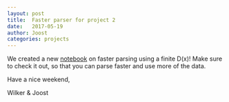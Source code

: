 ```yaml
---
layout: post
title:  Faster parser for project 2
date:   2017-05-19
author: Joost
categories: projects
---
```


We created a new [notebook](https://github.com/uva-slpl/nlp2/blob/gh-pages/resources/notebooks/Fast-Parsing-with-Finite-Dx.ipynb) on faster parsing using a finite D(x)! Make sure to check it out, so that you can parse faster and use more of the data. 

Have a nice weekend,

Wilker & Joost


